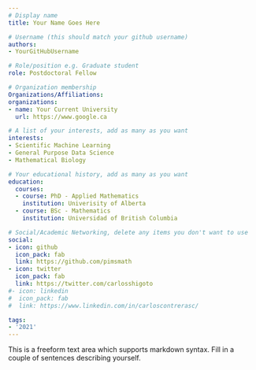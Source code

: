 ```yaml
---
# Display name
title: Your Name Goes Here

# Username (this should match your github username)
authors:
- YourGitHubUsername

# Role/position e.g. Graduate student
role: Postdoctoral Fellow

# Organization membership
Organizations/Affiliations:
organizations:
- name: Your Current University
  url: https://www.google.ca

# A list of your interests, add as many as you want
interests:
- Scientific Machine Learning
- General Purpose Data Science
- Mathematical Biology

# Your educational history, add as many as you want
education:
  courses:
  - course: PhD - Applied Mathematics
    institution: Univerisity of Alberta
  - course: BSc - Mathematics
    institution: Universidad of British Columbia

# Social/Academic Networking, delete any items you don't want to use
social:
- icon: github
  icon_pack: fab
  link: https://github.com/pimsmath
- icon: twitter
  icon_pack: fab
  link: https://twitter.com/carlosshigoto
#- icon: linkedin
#  icon_pack: fab
#  link: https://www.linkedin.com/in/carloscontrerasc/

tags:
- '2021'
---
```

This is a freeform text area which supports markdown syntax. Fill in a couple of
sentences describing yourself.
